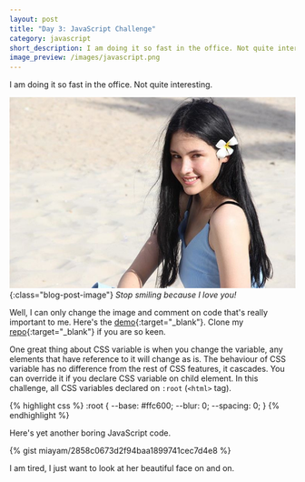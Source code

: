 ```yaml
---
layout: post
title: "Day 3: JavaScript Challenge"
category: javascript
short_description: I am doing it so fast in the office. Not quite interesting.
image_preview: /images/javascript.png
---
```


I am doing it so fast in the office. Not quite interesting.

![Lala Larissa Again](/images/lala_again.jpg){:class="blog-post-image"}
<em class="description">Stop smiling because I love you!</em>

Well, I can only change the image and comment on code that's really
important to me. Here's the [demo](/demo_day3){:target="_blank"}.
Clone my [repo](https://github.com/miayam/js30){:target="_blank"} if you are so keen.

One great thing about CSS variable is when you change the variable,
any elements that have reference to it will change as is. The behaviour of CSS
variable has no difference from the rest of CSS features, it cascades. You can
override it if you declare CSS variable on child element. In this challenge,
all CSS variables declared on `:root` (`<html>` tag).

{% highlight css %}
  :root {
    --base: #ffc600;
    --blur: 0;
    --spacing: 0;
  }
{% endhighlight %}

Here's yet another boring JavaScript code.

{% gist miayam/2858c0673d2f94baa1899741cec7d4e8 %}

I am tired, I just want to look at her beautiful face on and on.
